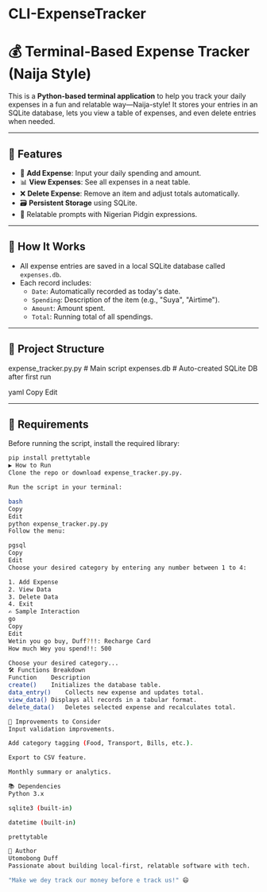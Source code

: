 # CLI-ExpenseTracker

# 💰 Terminal-Based Expense Tracker (Naija Style)

This is a **Python-based terminal application** to help you track your daily expenses in a fun and relatable way—Naija-style! It stores your entries in an SQLite database, lets you view a table of expenses, and even delete entries when needed.

---

## 🚀 Features

- 🧾 **Add Expense**: Input your daily spending and amount.
- 📊 **View Expenses**: See all expenses in a neat table.
- ❌ **Delete Expense**: Remove an item and adjust totals automatically.
- 🗃️ **Persistent Storage** using SQLite.
- 🤠 Relatable prompts with Nigerian Pidgin expressions.

---

## 🧠 How It Works

- All expense entries are saved in a local SQLite database called `expenses.db`.
- Each record includes:
  - `Date`: Automatically recorded as today's date.
  - `Spending`: Description of the item (e.g., "Suya", "Airtime").
  - `Amount`: Amount spent.
  - `Total`: Running total of all spendings.

---

## 📂 Project Structure

expense_tracker.py.py # Main script
expenses.db # Auto-created SQLite DB after first run

yaml
Copy
Edit

---

## 🧰 Requirements

Before running the script, install the required library:

```bash
pip install prettytable
▶️ How to Run
Clone the repo or download expense_tracker.py.py.

Run the script in your terminal:

bash
Copy
Edit
python expense_tracker.py.py
Follow the menu:

pgsql
Copy
Edit
Choose your desired category by entering any number between 1 to 4:

1. Add Expense
2. View Data
3. Delete Data
4. Exit
✍️ Sample Interaction
go
Copy
Edit
Wetin you go buy, Duff?!!: Recharge Card
How much Wey you spend!!: 500

Choose your desired category...
🛠 Functions Breakdown
Function	Description
create()	Initializes the database table.
data_entry()	Collects new expense and updates total.
view_data()	Displays all records in a tabular format.
delete_data()	Deletes selected expense and recalculates total.

📌 Improvements to Consider
Input validation improvements.

Add category tagging (Food, Transport, Bills, etc.).

Export to CSV feature.

Monthly summary or analytics.

📚 Dependencies
Python 3.x

sqlite3 (built-in)

datetime (built-in)

prettytable

🙌 Author
Utomobong Duff
Passionate about building local-first, relatable software with tech.

"Make we dey track our money before e track us!" 😄
